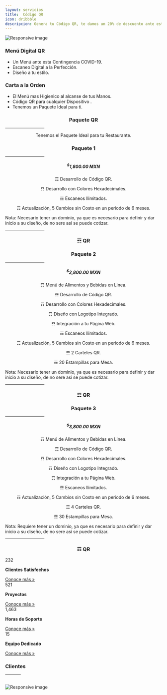 ```yaml
---
layout: servicios
title:  Código QR
icon: dribbble
descripcion: Genera tu Código QR, te damos un 20% de descuento ante esta contingencia COVID-19 
---
```


<img src="/assets/img/Flayers/qr-codes-banner.jpg" class="img-fluid" alt="Responsive image">
<section id="pricing" class="section-bg">
  <div class="container">
    <div class="row">
      <div class="col-lg-6 pt-4 pt-lg-0 content">
        <h3>Menú Digital QR</h3>
        <p class="font-italic">  
        </p>
        <ul>
          <li><i class="icofont-check-circled"></i> Un Menú ante esta Contingencia COVID-19.</li>
          <li><i class="icofont-check-circled"></i> Escaneo Digital a la Perfección.</li>
          <li><i class="icofont-check-circled"></i> Diseño a tu estilo.</li>
        </ul>
      </div>
      <div class="col-lg-6 pt-4 pt-lg-0 content">
        <h3>Carta a la Orden</h3>
        <p class="font-italic">  
        </p>
        <ul>
          <li><i class="icofont-check-circled"></i> El Menú mas Higienico al alcanse de tus Manos.</li>
          <li><i class="icofont-check-circled"></i> Código QR para cualquier Dispositivo .</li>
          <li><i class="icofont-check-circled"></i> Tenemos un Paquete Ideal para ti.</li>
        </ul>
      </div>
    </div>
    
  </div>

<div class="container">

  <div class="section-header">
      <h3 style="text-align:center;">Paquete QR</h3>
        <hr width="25%" color="#6699FF" size="4">
      <p style="text-align:center;" class="section-description">Tenemos el Paquete Ideal para tu Restaurante.</p>
  </div>
</div>
<div class="container">
  <div class="row">
    <div class="col-lg-4">
        <div class="box featured wow fadeInUp">
            <h3 style="text-align:center;">Paquete 1</h3>
            <hr width="25%" color="#6699FF" size="4">
            <h5 style="text-align:center;"><sup>$</sup>1,800.00 MXN</h5>
            <p style="text-align:center;"><span>&#9782;</span> Desarrollo de Código QR.</p>
            <!--<p style="text-align:center;"><span>&#9782;</span> Diseño con Logotipo Integrado.</p>-->            
            <p style="text-align:center;"><span>&#9782;</span> Desarrollo con Colores Hexadecimales.</p>
            <p style="text-align:center;"><span>&#9782;</span> Escaneos Ilimitados.</p>
            <p style="text-align:center;"><span>&#9782;</span> Actualización, 5 Cambios sin Costo en un periodo de 6 meses.</p>
            <p> Nota: Necesario tener un dominio, ya que es necesario para definir y dar inicio a su diseño, de no sere así se puede cotizar.</p>
            <hr width="25%" color="#6699FF" size="4">
            <h3 style="text-align:center;"><span>&#9782;</span> QR</h3>
        </div>
    </div>  
    <div class="col-lg-4">
        <div class="box featured wow fadeInUp">
            <h3 style="text-align:center;">Paquete 2</h3>
            <hr width="25%" color="#6699FF" size="4">
            <h5 style="text-align:center;"><sup>$</sup>2,800.00 MXN</h5>
            <p style="text-align:center;"><span>&#9782;</span> Menú de Alimentos y Bebidas en Linea.</p>
            <p style="text-align:center;"><span>&#9782;</span> Desarrollo de Código QR.</p>
            <p style="text-align:center;"><span>&#9782;</span> Desarrollo con Colores Hexadecimales.</p>
            <p style="text-align:center;"><span>&#9782;</span> Diseño con Logotipo Integrado.</p>            
            <p style="text-align:center;"><span>&#9782;</span> Integración a tu Página Web.</p>
            <p style="text-align:center;"><span>&#9782;</span> Escaneos Ilimitados.</p>
            <p style="text-align:center;"><span>&#9782;</span> Actualización, 5 Cambios sin Costo en un periodo de 6 meses.</p>
            <p style="text-align:center;"><span>&#9782;</span> 2 Carteles QR.</p>
            <p style="text-align:center;"><span>&#9782;</span> 20 Estampillas para Mesa.</p>
            <p> Nota: Necesario tener un dominio, ya que es necesario para definir y dar inicio a su diseño, de no sere así se puede cotizar.</p>
            <hr width="25%" color="#6699FF" size="4">
            <h3 style="text-align:center;"><span>&#9782;</span> QR</h3>    
        </div>
    </div>    
    <div class="col-lg-4">
        <div class="box featured wow fadeInUp">
            <h3 style="text-align:center;">Paquete 3</h3>
            <hr width="25%" color="#6699FF" size="4">
            <h5 style="text-align:center;"><sup>$</sup>3,800.00 MXN</h5>
            <p style="text-align:center;"><span>&#9782;</span> Menú de Alimentos y Bebidas en Linea.</p>
            <p style="text-align:center;"><span>&#9782;</span> Desarrollo de Código QR.</p>
            <p style="text-align:center;"><span>&#9782;</span> Desarrollo con Colores Hexadecimales.</p>
            <p style="text-align:center;"><span>&#9782;</span> Diseño con Logotipo Integrado.</p>            
            <p style="text-align:center;"><span>&#9782;</span> Integración a tu Página Web.</p>
            <p style="text-align:center;"><span>&#9782;</span> Escaneos Ilimitados.</p>
            <p style="text-align:center;"><span>&#9782;</span> Actualización, 5 Cambios sin Costo en un periodo de 6 meses.</p>
            <p style="text-align:center;"><span>&#9782;</span> 4 Carteles QR.</p>
            <p style="text-align:center;"><span>&#9782;</span> 30 Estampillas para Mesa.</p>
            <p><span> Nota: Requiere tener un dominio, ya que es necesario para definir y dar inicio a su diseño, de no sere así se puede cotizar.</span> </p>
            <hr width="25%" color="#6699FF" size="4">
            <h3 style="text-align:center;"><span>&#9782;</span> QR</h3>   
        </div>
    </div>
  </div>  
</div>

<!-- ======= Counts Section ======= -->
<section id="counts" class="counts">
  <div class="container">
    <div class="row no-gutters">
      <div class="col-lg-3 col-md-6 d-md-flex align-items-md-stretch">
        <div class="count-box">
          <i class="icofont-simple-smile"></i>
          <span data-toggle="counter-up">232</span>
          <p><strong>Clientes Satisfechos</strong> </p>
          <a href="https://rosaritocentro.com/contact.html">Conoce más &raquo;</a>
        </div>
      </div>
      <div class="col-lg-3 col-md-6 d-md-flex align-items-md-stretch">
        <div class="count-box">
          <i class="icofont-document-folder"></i>
          <span data-toggle="counter-up">521</span>
          <p><strong>Proyectos</strong> </p>
          <a href="https://rosaritocentro.com/contact.html">Conoce más &raquo;</a>
        </div>
      </div>
      <div class="col-lg-3 col-md-6 d-md-flex align-items-md-stretch">
        <div class="count-box">
          <i class="icofont-live-support"></i>
          <span data-toggle="counter-up">1,463</span>
          <p><strong>Horas de Soporte</strong> </p>
          <a href="https://rosaritocentro.com/contact.html">Conoce más &raquo;</a>
        </div>
      </div>
      <div class="col-lg-3 col-md-6 d-md-flex align-items-md-stretch">
        <div class="count-box">
          <i class="icofont-users-alt-5"></i>
          <span data-toggle="counter-up">15</span>
          <p><strong>Equipo Dedicado</strong> </p>
          <a href="https://rosaritocentro.com/contact.html">Conoce más &raquo;</a>
        </div>
      </div>
    </div>

  </div>
</section><!-- End Counts Section -->

<!-- ======= Clients Section ======= -->
<section id="clients" class="clients">
    <div class="container">
        <div class="section-title">
            <h3>Clientes</h3>
            <hr width="10%" color="#6699FF" size="4">
            <p></p>
        </div>
        <div class="owl-carousel clients-carousel">
            <img loading="lazy" src="/assets/img/clients/delis.jpeg" alt="">
            <img loading="lazy" src="/assets/img/clients/acua.png" alt="">
            <img loading="lazy" src="/assets/img/clients/cleanenergy.png" alt="">
            <img loading="lazy" src="/assets/img/clients/tvprivado.png" alt="">
            <img loading="lazy" src="/assets/img/clients/sunset.jpeg" alt="">     
            <img loading="lazy" src="/assets/img/clients/redi.jpeg" alt="">
            <img loading="lazy" src="/assets/img/clients/querencia.jpg" alt="">
            <img loading="lazy" src="/assets/img/clients/esperanza.jpg" alt="">
            <img loading="lazy" src="/assets/img/clients/taller.jpg" alt="">                                                       
            <img loading="lazy" src="/assets/img/clients/client-1.png" alt="">
            <img loading="lazy" src="/assets/img/clients/client-2.png" alt="">
            <img loading="lazy" src="/assets/img/clients/client-3.png" alt="">
            <img loading="lazy" src="/assets/img/clients/client-4.png" alt="">
            <img loading="lazy" src="/assets/img/clients/client-5.png" alt="">
            <img loading="lazy" src="/assets/img/clients/client-6.png" alt="">
            <img loading="lazy" src="/assets/img/clients/client-7.png" alt="">
            <img loading="lazy" src="/rassets/img/clients/client-8.png" alt="">
        </div>
    </div>
</section><!-- End Clients Section -->

<img src="/assets/img/Flayers/qrcode.jpg" class="img-fluid" alt="Responsive image">
